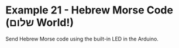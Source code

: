 # Example 21 - Hebrew Morse Code (שלום World!)

Send Hebrew Morse code using the built-in LED in the Arduino.

